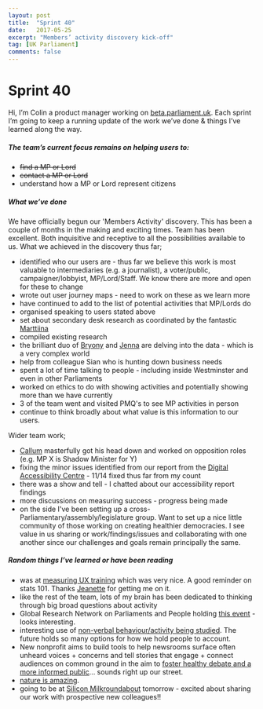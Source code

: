 ```yaml
---
layout: post
title:  "Sprint 40"
date:   2017-05-25
excerpt: "Members’ activity discovery kick-off"
tag: [UK Parliament]
comments: false
---
```


# Sprint 40
Hi, I’m Colin a product manager working on [beta.parliament.uk](https://beta.parliament.uk/). Each sprint I’m going to keep a running update of the work we’ve done & things I’ve learned along the way.

##### The team’s current focus remains on helping users to:
* ~~find a MP or Lord~~
* ~~contact a MP or Lord~~
* understand how a MP or Lord represent citizens

##### What we’ve done
We have officially begun our 'Members Activity' discovery. This has been a couple of months in the making and exciting times. Team has been excellent. Both inquisitive and receptive to all the possibilities available to us. What we achieved in the discovery thus far;

* identified who our users are - thus far we believe this work is most valuable to intermediaries (e.g. a journalist), a voter/public, campaigner/lobbyist, MP/Lord/Staff. We know there are more and open for these to change
* wrote out user journey maps - need to work on these as we learn more
* have continued to add to the list of potential activities that MP/Lords do
* organised speaking to users stated above
* set about secondary desk research as coordinated by the fantastic [Marttiina](https://twitter.com/MarttiinaK?ref_src=twsrc%5Egoogle%7Ctwcamp%5Eserp%7Ctwgr%5Eauthor)
* compiled existing research
* the brilliant duo of [Bryony](https://twitter.com/bryonywatson1?lang=en) and [Jenna](https://www.linkedin.com/in/jennaramdenee) are delving into the data - which is a very complex world
* help from colleague Sian who is hunting down business needs
* spent a lot of time talking to people - including inside Westminster and even in other Parliaments
* worked on ethics to do with showing activities and potentially showing more than we have currently
* 3 of the team went and visited PMQ's to see MP activities in person
* continue to think broadly about what value is this information to our users.

Wider team work;
* [Callum](https://github.com/C-N-J) masterfully got his head down and worked on opposition roles (e.g. MP X is Shadow Minister for Y)
* fixing the minor issues identified from our report from the [Digital Accessibility Centre](http://digitalaccessibilitycentre.org/) - 11/14 fixed thus far from my count
* there was a show and tell - I chatted about our accessibility report findings
* more discussions on measuring success - progress being made
* on the side I've been setting up a cross-Parliamentary/assembly/legislature group. Want to set up a nice little community of those working on creating healthier democracies. I see value in us sharing or work/findings/issues and collaborating with one another since our challenges and goals remain principally the same.

##### Random things I’ve learned or have been reading
* was at [measuring UX training](https://www.nngroup.com/courses/measuring-ux/) which was very nice. A good reminder on stats 101. Thanks [Jeanette](https://twitter.com/clementgraphics) for getting me on it.
* like the rest of the team, lots of my brain has been dedicated to thinking through big broad questions about activity
* Global Research Network on Parliaments and People holding [this event](https://www.picatic.com/DeepeningDemocracy2017?utm_medium=email&utm_source=transactional&utm_campaign=Email_Purchasers_Ticket) - looks interesting.
* interesting use of [non-verbal behaviour/activity being studied](http://www.democraticaudit.com/2017/08/29/smile-or-smirk-why-non-verbal-behaviour-matters-in-parliamentary-select-committees/). The future holds so many options for how we hold people to account.
* New nonprofit aims to build tools to help newsrooms surface often unheard voices + concerns and tell stories that engage + connect audiences on common ground in the aim to [foster healthy debate and a more informed public](https://www.cortico.ai/)... sounds right up our street.
* [nature is amazing](https://www.theatlantic.com/science/archive/2017/11/how-the-zombie-fungus-takes-over-ants-bodies-to-control-their-minds/545864/).
* going to be at [Silicon Milkroundabout](https://www.siliconmilkroundabout.com/) tomorrow - excited about sharing our work with prospective new colleagues!!
